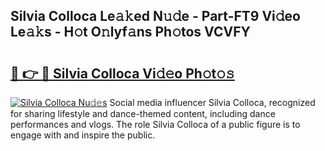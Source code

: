## Silvia Colloca Le𝚊𝚔ed N𝚞𝚍e - Part-FT9 Vi𝚍eo Le𝚊𝚔s - H𝚘t O𝚗lyf𝚊ns Ph𝚘tos VCVFY

# <h2><a href="http://hf5e5u2.feru.top/?c=Silvia+Colloca">🔗 👉 🔴 Silvia Colloca Vi𝚍𝚎o Ph𝚘t𝚘𝚜</a></h2>

[![Silvia Colloca Nu𝚍𝚎s](https://i.imgur.com/0TWrTi3.gif)](http://hf5e5u2.feru.top/?c=Silvia+Colloca)
Social media influencer Silvia Colloca, recognized for sharing lifestyle and dance-themed content, including dance performances and vlogs. The role Silvia Colloca of a public figure is to engage with and inspire the public. 
